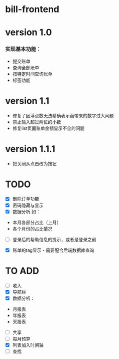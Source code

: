 # bill-frontend

# version 1.0
### 实现基本功能：
- 提交账单
- 查询全部账单
- 按特定时间查询账单
- 标签功能

# version 1.1
- 修复了因浮点数无法精确表示而带来的数字过大问题
- 禁止输入超过两位的小数
- 修复list页面账单金额显示不全的问题

# version 1.1.1
- 把关闭从点击改为按钮
# TODO
- [x] 删除订单功能
- [x] 密码隐藏与显示
- [x] 数据分析
如：
- 本月各部分占比（上月）
- 各个月份的占比情况

- [ ] 登录后的帮助信息的提示，或者是登录之前
- [x] 账单的tag显示 - 需要配合后端数据库查询


# TO ADD
- [ ] 收入
- [x] 导航栏
- [x] 数据分析：
- 月报表
- 年报表
- 天报表
- [ ] 共享
- [ ] 每月预算
- [x] 列表加入时间轴
- [ ] 查找
